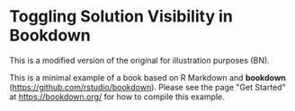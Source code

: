 # Toggling Solution Visibility in Bookdown

This is a modified version of the original for illustration purposes
(BN). 

This is a minimal example of a book based on R Markdown and
**bookdown** (https://github.com/rstudio/bookdown). Please see the
page "Get Started" at https://bookdown.org/ for how to compile this
example. 
